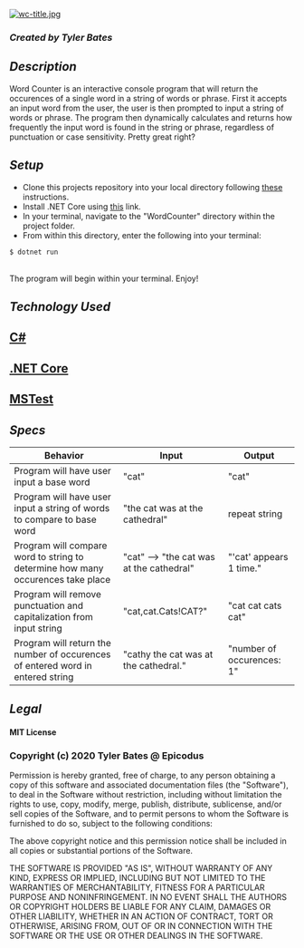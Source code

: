 [![wc-title.jpg](https://i.postimg.cc/JnGC5JPf/wc-title.jpg)](https://postimg.cc/KkSWZKXf)

### _Created by Tyler Bates_

## _Description_

Word Counter is an interactive console program that will return the occurences of a single word in a string of words or phrase. First it accepts an input word from the user, the user is then prompted to input a string of words or phrase. The program then dynamically calculates and returns how frequently the input word is found in the string or phrase, regardless of punctuation or case sensitivity. Pretty great right?

## _Setup_

- Clone this projects repository into your local directory following <a href="https://www.linode.com/docs/development/version-control/how-to-install-git-and-clone-a-github-repository/">these</a> instructions.<br>
- Install .NET Core using <a href="https://docs.microsoft.com/en-us/dotnet/core/install/runtime?pivots=os-windows">this</a> link.<br>
- In your terminal, navigate to the "WordCounter" directory within the project folder.<br>
- From within this directory, enter the following into your terminal:<br>
```
$ dotnet run
```
<br>
The program will begin within your terminal. Enjoy!

## _Technology Used_

## <a href="https://en.wikipedia.org/wiki/C_Sharp_%28programming_language%29">C#</a>
## <a href="https://en.wikipedia.org/wiki/.NET_Core">.NET Core</a>
## <a href="https://en.wikipedia.org/wiki/Visual_Studio_Unit_Testing_Framework">MSTest</a>

## _Specs_

|Behavior|Input|Output|
|-----|-----|-----|
|Program will have user input a base word|"cat"|"cat"|
|Program will have user input a string of words to compare to base word|"the cat was at the cathedral"|repeat string|
|Program will compare word to string to determine how many occurences take place|"cat" --> "the cat was at the cathedral"|"'cat' appears 1 time."|
|Program will remove punctuation and capitalization from input string|"cat,cat.Cats!CAT?"|"cat cat cats cat"|
|Program will return the number of occurences of entered word in entered string|"cathy the cat was at the cathedral."|"number of occurences: 1"|


## _Legal_

#### MIT License

### Copyright (c) 2020 Tyler Bates @ Epicodus

Permission is hereby granted, free of charge, to any person obtaining a copy
of this software and associated documentation files (the "Software"), to deal
in the Software without restriction, including without limitation the rights
to use, copy, modify, merge, publish, distribute, sublicense, and/or sell
copies of the Software, and to permit persons to whom the Software is
furnished to do so, subject to the following conditions:

The above copyright notice and this permission notice shall be included in all
copies or substantial portions of the Software.

THE SOFTWARE IS PROVIDED "AS IS", WITHOUT WARRANTY OF ANY KIND, EXPRESS OR
IMPLIED, INCLUDING BUT NOT LIMITED TO THE WARRANTIES OF MERCHANTABILITY,
FITNESS FOR A PARTICULAR PURPOSE AND NONINFRINGEMENT. IN NO EVENT SHALL THE
AUTHORS OR COPYRIGHT HOLDERS BE LIABLE FOR ANY CLAIM, DAMAGES OR OTHER
LIABILITY, WHETHER IN AN ACTION OF CONTRACT, TORT OR OTHERWISE, ARISING FROM,
OUT OF OR IN CONNECTION WITH THE SOFTWARE OR THE USE OR OTHER DEALINGS IN THE
SOFTWARE.
